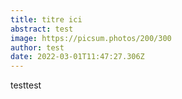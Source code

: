 ```yaml
---
title: titre ici
abstract: test
image: https://picsum.photos/200/300
author: test
date: 2022-03-01T11:47:27.306Z
---
```

testtest